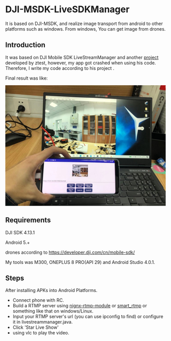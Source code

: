 # DJI-MSDK-LiveSDKManager
It is based on DJI-MSDK, and  realize image transport from android to other platforms such as windows. From windows, You can get image from drones.

## Introduction

It was based on DJI Mobile SDK LiveStreamManager and another [project](https://github.com/wrs13634194612/DJI-liveshow-Android) developed by ztest, however, my app got crashed when using his code. Therefore, I write my code according to his project .

Final result was like:

![image-20201110162114910](image/image-20201110162114910.png)

## Requirements

DJI SDK 4.13.1

Android 5.+

drones according to https://developer.dji.com/cn/mobile-sdk/



My tools was M300, ONEPLUS 8 PRO(API 29) and Android Studio 4.0.1.



## Steps

After installing APKs into Android Platforms.

- Connect phone with RC.
- Build a RTMP server using [nignx-rtmp-module](https://github.com/arut/nginx-rtmp-module) or [smart_rtmp](http://www.qiyicc.com/download/rtmpd.rar) or something like that on windows/Linux.
- Input your RTMP server's url (you can use ipconfig to find) or configure it in livestreammanager.java.
- Click 'Star Live Show'
- using vlc to play the video.



